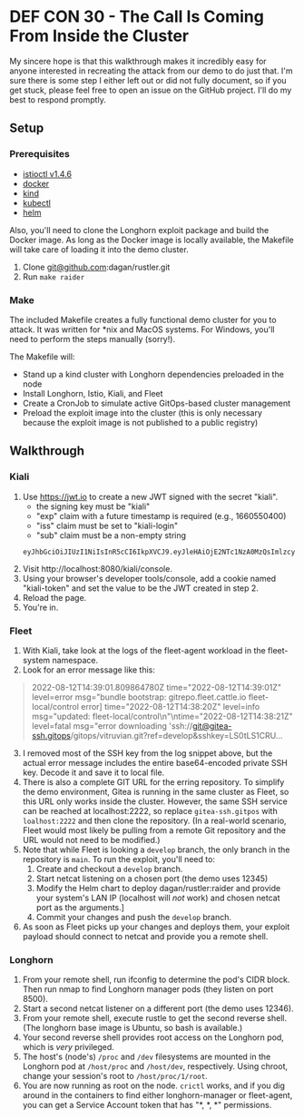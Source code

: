 # DEF CON 30 - The Call Is Coming From Inside the Cluster

My sincere hope is that this walkthrough makes it incredibly easy for anyone interested in recreating the attack from our demo to do just that. I'm sure there is some step I either left out or did not fully document, so if you get stuck, please feel free to open an issue on the GitHub project. I'll do my best to respond promptly.

## Setup

### Prerequisites

- [istioctl v1.4.6](https://github.com/istio/istio/releases/tag/1.4.6)
- [docker](https://docs.docker.com/get-docker/)
- [kind](https://kind.sigs.k8s.io/docs/user/quick-start/#installation)
- [kubectl](https://kubernetes.io/docs/tasks/tools/#kubectl)
- [helm](https://helm.sh/docs/intro/install/)

Also, you'll need to clone the Longhorn exploit package and build the Docker image. As long as the Docker image is locally available, the Makefile will take care of loading it into the demo cluster.
1. Clone git@github.com:dagan/rustler.git
2. Run ```make raider```

### Make

The included Makefile creates a fully functional demo cluster for you to attack. It was written for *nix and MacOS systems. For Windows, you'll need to perform the steps manually (sorry!).

The Makefile will:
 - Stand up a kind cluster with Longhorn dependencies preloaded in the node
 - Install Longhorn, Istio, Kiali, and Fleet
 - Create a CronJob to simulate active GitOps-based cluster management
 - Preload the exploit image into the cluster (this is only necessary because the exploit image is not published to a public registry)

## Walkthrough

### Kiali

1. Use https://jwt.io to create a new JWT signed with the secret "kiali".
    - the signing key must be "kiali"
    - "exp" claim with a future timestamp is required (e.g., 1660550400)
    - "iss" claim must be set to "kiali-login"
    - "sub" claim must be a non-empty string
   ```
   eyJhbGciOiJIUzI1NiIsInR5cCI6IkpXVCJ9.eyJleHAiOjE2NTc1NzA0MzQsImlzcyI6ImtpYWxpLWxvZ2luIiwic3ViIjoiRXZpbCBEYWdhbiJ9.XYvyZLlKOrI_vj5w6xjvw_PdFp3oyu_mzF5omwSTzxg
   ```
2. Visit http://localhost:8080/kiali/console.
3. Using your browser's developer tools/console, add a cookie named "kiali-token" and set the value to be the JWT created in step 2.
4. Reload the page.
5. You're in.

### Fleet

1. With Kiali, take look at the logs of the fleet-agent workload in the fleet-system namespace.
2. Look for an error message like this:
 > 2022-08-12T14:39:01.809864780Z time="2022-08-12T14:39:01Z" level=error msg="bundle bootstrap: gitrepo.fleet.cattle.io fleet-local/control error] time=\"2022-08-12T14:38:20Z\" level=info msg=\"updated: fleet-local/control\\n\"\ntime=\"2022-08-12T14:38:21Z\" level=fatal msg=\"error downloading 'ssh://git@gitea-ssh.gitops/gitops/vitruvian.git?ref=develop&sshkey=LS0tLS1CRU...
3. I removed most of the SSH key from the log snippet above, but the actual error message includes the entire base64-encoded private SSH key. Decode it and save it to local file.
4. There is also a complete GIT URL for the erring repository. To simplify the demo environment, Gitea is running in the same cluster as Fleet, so this URL only works inside the cluster. However, the same SSH service can be reached at localhost:2222, so replace ```gitea-ssh.gitpos``` with ```loalhost:2222``` and then clone the repository. (In a real-world scenario, Fleet would most likely be pulling from a remote Git repository and the URL would not need to be modified.)
5. Note that while Fleet is looking a ```develop``` branch, the only branch in the repository is ```main```. To run the exploit, you'll need to:
   1. Create and checkout a ```develop``` branch.
   2. Start netcat listening on a chosen port (the demo uses 12345)
   3. Modify the Helm chart to deploy dagan/rustler:raider and provide your system's LAN IP (localhost will _not_ work) and chosen netcat port as the arguments.]
   4. Commit your changes and push the ```develop``` branch.
6. As soon as Fleet picks up your changes and deploys them, your exploit payload should connect to netcat and provide you a remote shell.

### Longhorn

1. From your remote shell, run ifconfig to determine the pod's CIDR block. Then run nmap to find Longhorn manager pods (they listen on port 8500).
2. Start a second netcat listener on a different port (the demo uses 12346).
3. From your remote shell, execute rustle to get the second reverse shell. (The longhorn base image is Ubuntu, so bash is available.)
4. Your second reverse shell provides root access on the Longhorn pod, which is _very_ privileged.
5. The host's (node's) ```/proc``` and ```/dev``` filesystems are mounted in the Longhorn pod at ```/host/proc``` and ```/host/dev```, respectively. Using chroot, change your session's root to ```/host/proc/1/root```.
6. You are now running as root on the node. ```crictl``` works, and if you dig around in the containers to find either longhorn-manager or fleet-agent, you can get a Service Account token that has "*, *, *" permissions.